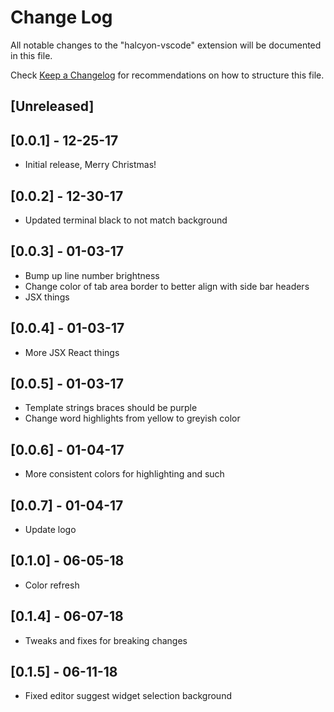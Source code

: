 # Change Log

All notable changes to the "halcyon-vscode" extension will be documented in this file.

Check [Keep a Changelog](http://keepachangelog.com/) for recommendations on how to structure this file.

## [Unreleased]

## [0.0.1] - 12-25-17

- Initial release, Merry Christmas!

## [0.0.2] - 12-30-17

- Updated terminal black to not match background

## [0.0.3] - 01-03-17

- Bump up line number brightness
- Change color of tab area border to better align with side bar headers
- JSX things

## [0.0.4] - 01-03-17

- More JSX React things

## [0.0.5] - 01-03-17

- Template strings braces should be purple
- Change word highlights from yellow to greyish color

## [0.0.6] - 01-04-17

- More consistent colors for highlighting and such

## [0.0.7] - 01-04-17

- Update logo

## [0.1.0] - 06-05-18

- Color refresh

## [0.1.4] - 06-07-18

- Tweaks and fixes for breaking changes

## [0.1.5] - 06-11-18

- Fixed editor suggest widget selection background
